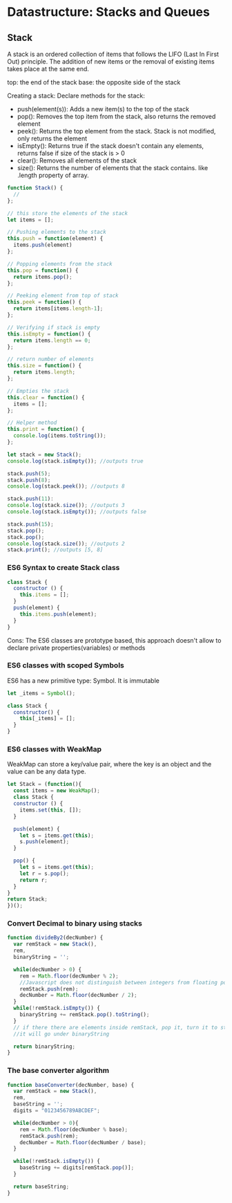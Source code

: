 # Datastructure: Stacks and Queues

## Stack
A stack is an ordered collection of items that follows the LIFO (Last In First Out) principle.  The addition of new items or the removal of existing items takes place at the same end.

top: the end of the stack
base: the opposite side of the stack

Creating a stack:
Declare methods for the stack:
- push(element(s)): Adds a new item(s) to the top of the stack
- pop(): Removes the top item from the stack, also returns the removed element
- peek(): Returns the top element from the stack.  Stack is not modified, only returns the element
- isEmpty(): Returns true if the stack doesn't contain any elements, returns false if size of the stack is > 0
- clear(): Removes all elements of the stack
- size(): Returns the number of elements that the stack contains. like .length property of array.

```javascript
function Stack() {
  //
};

// this store the elements of the stack
let items = [];

// Pushing elements to the stack
this.push = function(element) {
  items.push(element)
};

// Popping elements from the stack
this.pop = function() {
  return items.pop();
};

// Peeking element from top of stack
this.peek = function() {
  return items[items.length-1];
};

// Verifying if stack is empty
this.isEmpty = function() {
  return items.length == 0;
};

// return number of elements
this.size = function() {
  return items.length;
};

// Empties the stack
this.clear = function() {
  items = [];
};

// Helper method
this.print = function() {
  console.log(items.toString());
};

let stack = new Stack();
console.log(stack.isEmpty()); //outputs true

stack.push(5);
stack.push(8);
console.log(stack.peek()); //outputs 8

stack.push(11):
console.log(stack.size()); //outputs 3
console.log(stack.isEmpty()); //outputs false

stack.push(15);
stack.pop();
stack.pop();
console.log(stack.size()); //outputs 2
stack.print(); //outputs [5, 8]
```

### ES6 Syntax to create Stack class
```javascript
class Stack {
  constructor () {
    this.items = [];
  }
  push(element) {
    this.items.push(element);
  }
}
```
Cons: The ES6 classes are prototype based, this approach doesn't allow to declare private properties(variables) or methods

### ES6 classes with scoped Symbols
ES6 has a new primitive type: Symbol. It is immutable
```javascript
let _items = Symbol();

class Stack {
  constructor() {
    this[_items] = [];
  }
}
```

### ES6 classes with WeakMap
WeakMap can store a key/value pair, where the key is an object and the value can be any data type.
```javascript
let Stack = (function(){
  const items = new WeakMap();
  class Stack {
  constructor () {
    items.set(this, []);
  }

  push(element) {
    let s = items.get(this);
    s.push(element);
  }

  pop() {
    let s = items.get(this);
    let r = s.pop();
    return r;
  }
}
return Stack;
})();
```
### Convert Decimal to binary using stacks
```javascript
function divideBy2(decNumber) {
  var remStack = new Stack(),
  rem,
  binaryString = '';

  while(decNumber > 0) {
    rem = Math.floor(decNumber % 2);
    //Javascript does not distinguish between integers from floating points, so need Math.floor to obtain only the integer
    remStack.push(rem);
    decNumber = Math.floor(decNumber / 2);
  }
  while(!remStack.isEmpty()) {
    binaryString += remStack.pop().toString();
  }
  // if there there are elements inside remStack, pop it, turn it to string, and
  //it will go under binaryString

  return binaryString;
}
```

### The base converter algorithm
```javascript
function baseConverter(decNumber, base) {
  var remStack = new Stack(),
  rem,
  baseString = '';
  digits = "0123456789ABCDEF";

  while(decNumber > 0){
    rem = Math.floor(decNumber % base);
    remStack.push(rem);
    decNumber = Math.floor(decNumber / base);
  }

  while(!remStack.isEmpty()) {
    baseString += digits[remStack.pop()];
  }

  return baseString;
}
```
